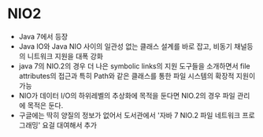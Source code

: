 # NIO2
 - Java 7에서 등장
 - Java IO와 Java NIO 사이의 일관성 없는 클래스 설계를 바로 잡고, 비동기 채널등의 니트워크 지원을 대폭 강화
 - java 7의 NIO.2의 경우 더 나은 symbolic links의 지원 도구들을 소개하면서 file attributes의 접근과 특히 Path와 같은 클래스를 통한 파일 시스템의 확장적 지원이 가능
 - NIO가 데이터 I/O의 하위레벨의 추상화에 목적을 둔다면 NIO.2의 경우 파일 관리에 목적은 둔다.
 - 구글에는 딱히 양질의 정보가 없어서 도서관에서 '자바 7 NIO.2 파일 네트워크 프로그래밍' 요걸 대여해서 추가
